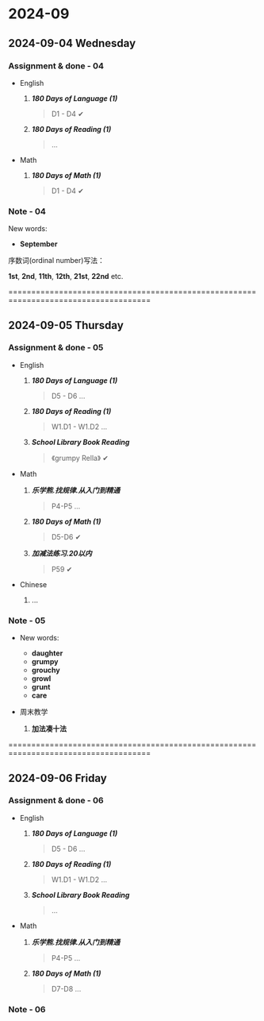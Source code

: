# 2024-09

## 2024-09-04 Wednesday

### Assignment & done - 04

- English
  1. _**180 Days of Language (1)**_
     > D1 - D4 ✔

  2. _**180 Days of Reading (1)**_
     > ...

- Math
  1. _**180 Days of Math (1)**_
     > D1 - D4 ✔

### Note - 04

New words:

- **September**

序数词(ordinal number)写法：

**1st**, **2nd**, **11th**, **12th**, **21st**, **22nd** etc.

=====================================================================================

## 2024-09-05 Thursday

### Assignment & done - 05

- English
  1. _**180 Days of Language (1)**_
     > D5 - D6 ...

  2. _**180 Days of Reading (1)**_
     > W1.D1 - W1.D2 ...

  3. _**School Library Book Reading**_
     > 《grumpy Rella》 ✔

- Math
  1. _**乐学熊.找规律.从入门到精通**_
     > P4-P5 ...

  2. _**180 Days of Math (1)**_
     > D5-D6 ✔

  3. _**加减法练习.20以内**_
     > P59 ✔

- Chinese
  1. ...

### Note - 05

- New words:
  - **daughter**
  - **grumpy**
  - **grouchy**
  - **growl**
  - **grunt**
  - **care**

- 周末教学
  1. **加法凑十法**

=====================================================================================

## 2024-09-06 Friday

### Assignment & done - 06

- English
  1. _**180 Days of Language (1)**_
     > D5 - D6 ...

  2. _**180 Days of Reading (1)**_
     > W1.D1 - W1.D2 ...

  3. _**School Library Book Reading**_
     > ...

- Math
  1. _**乐学熊.找规律.从入门到精通**_
     > P4-P5 ...

  2. _**180 Days of Math (1)**_
     > D7-D8 ...

### Note - 06
